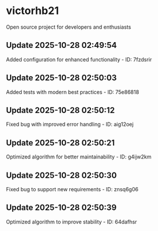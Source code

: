 # victorhb21
Open source project for developers and enthusiasts

## Update 2025-10-28 02:49:54
Added configuration for enhanced functionality - ID: 7fzdsrir


## Update 2025-10-28 02:50:03
Added tests with modern best practices - ID: 75e86818


## Update 2025-10-28 02:50:12
Fixed bug with improved error handling - ID: aig12oej


## Update 2025-10-28 02:50:21
Optimized algorithm for better maintainability - ID: g4ijw2km


## Update 2025-10-28 02:50:30
Fixed bug to support new requirements - ID: znsq6g06


## Update 2025-10-28 02:50:39
Optimized algorithm to improve stability - ID: 64dafhsr

